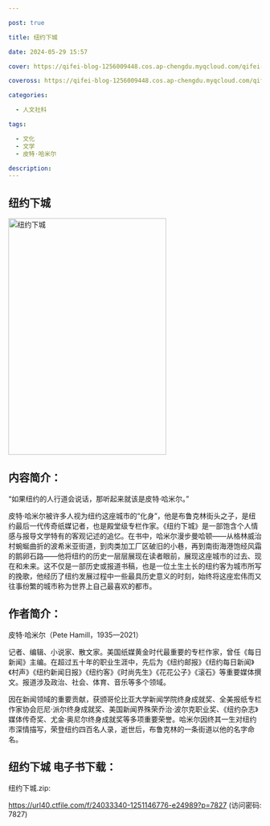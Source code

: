 ```yaml
---

post: true

title: 纽约下城

date: 2024-05-29 15:57

cover: https://qifei-blog-1256009448.cos.ap-chengdu.myqcloud.com/qifei-blog/65785e7cc458853aef638cfb.jpg

coveross: https://qifei-blog-1256009448.cos.ap-chengdu.myqcloud.com/qifei-blog/65785e7cc458853aef638cfb.jpg

categories:

  - 人文社科

tags:

  - 文化
  - 文学
  - 皮特·哈米尔

description:
---
```


## 纽约下城
<img alt="纽约下城 " class="aligncenter loaded" data-was-processed="true" decoding="async" fetchpriority="high" height="471" src="https://qifei-blog-1256009448.cos.ap-chengdu.myqcloud.com/qifei-blog/65785e7cc458853aef638cfb.jpg " style="cursor: zoom-in;" width="314"/>

## 内容简介：

“如果纽约的人行道会说话，那听起来就该是皮特·哈米尔。”

皮特·哈米尔被许多人视为纽约这座城市的“化身”，他是布鲁克林街头之子，是纽约最后一代传奇纸媒记者，也是殿堂级专栏作家。《纽约下城》是一部饱含个人情感与报导文学特有的客观记述的追忆。在书中，哈米尔漫步曼哈顿——从格林威治村蜿蜒曲折的波希米亚街道，到肉类加工厂区破旧的小巷，再到南街海港饱经风霜的鹅卵石路——他将纽约的历史一层层展现在读者眼前，展现这座城市的过去、现在和未来。这不仅是一部历史或报道书稿，也是一位土生土长的纽约客为城市所写的挽歌，他经历了纽约发展过程中一些最具历史意义的时刻，始终将这座宏伟而又往事纷繁的城市称为世界上自己最喜欢的都市。

## 作者简介：

皮特·哈米尔（Pete Hamill，1935—2021）

记者、编辑、小说家、散文家。美国纸媒黄金时代最重要的专栏作家，曾任《每日新闻》主编。在超过五十年的职业生涯中，先后为《纽约邮报》《纽约每日新闻》《村声》《纽约新闻日报》《纽约客》《时尚先生》《花花公子》《滚石》等重要媒体撰文。报道涉及政治、社会、体育、音乐等多个领域。

因在新闻领域的重要贡献，获颁哥伦比亚大学新闻学院终身成就奖、全美报纸专栏作家协会厄尼·派尔终身成就奖、美国新闻界殊荣乔治·波尔克职业奖、《纽约杂志》媒体传奇奖、尤金·奥尼尔终身成就奖等多项重要荣誉。哈米尔因终其一生对纽约市深情描写，荣登纽约四百名人录，逝世后，布鲁克林的一条街道以他的名字命名。

## 纽约下城 电子书下载：

纽约下城.zip: 

https://url40.ctfile.com/f/24033340-1251146776-e24989?p=7827 (访问密码: 7827)

